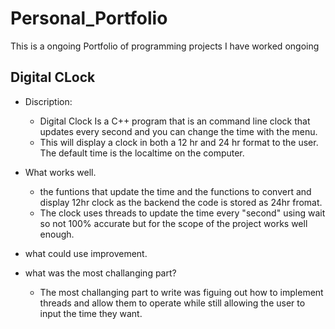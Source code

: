 # Personal_Portfolio
This is a ongoing Portfolio of programming projects I have worked ongoing

## Digital CLock
- Discription:
	- Digital Clock Is a C++ program that is an command line clock that updates every second and you can change the time with the menu. 
	- This will display a clock in both a 12 hr and 24 hr format to the user. The default time is the localtime on the computer. 
- What works well.
	- the funtions that update the time and the functions to convert and display 12hr clock as the backend the code is stored as 24hr fromat.
	- The clock uses threads to update the time every "second" using wait so not 100% accurate but for the scope of the project works well enough. 
- what could use improvement.
 
- what was the most challanging part?
	- The most challanging part to write was figuing out how to implement threads and allow them to operate while still allowing the user to input the time they want.
